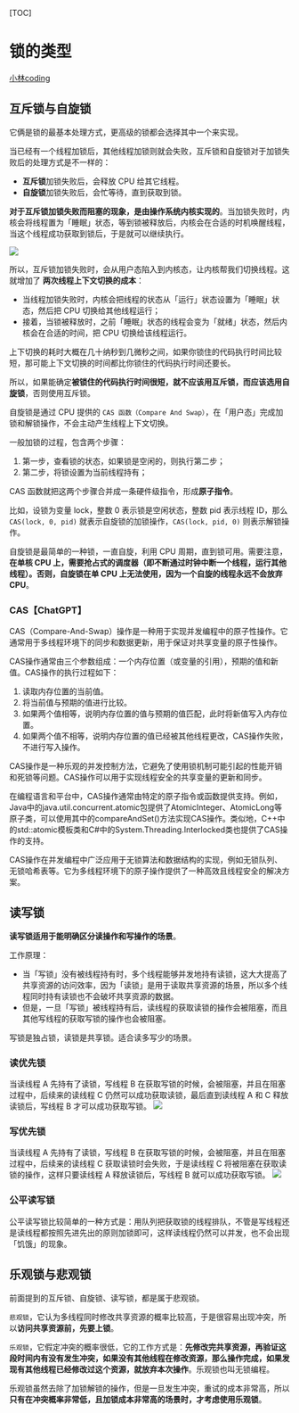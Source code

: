 
[TOC]
# 锁的类型

[小林coding](https://xiaolincoding.com/os/4_process/pessim_and_optimi_lock.html)

## 互斥锁与自旋锁

它俩是锁的最基本处理方式，更高级的锁都会选择其中一个来实现。

当已经有一个线程加锁后，其他线程加锁则就会失败，互斥锁和自旋锁对于加锁失败后的处理方式是不一样的：

- **互斥锁**加锁失败后，会释放 CPU 给其它线程。
- **自旋锁**加锁失败后，会忙等待，直到获取到锁。

**对于互斥锁加锁失败而阻塞的现象，是由操作系统内核实现的**。当加锁失败时，内核会将线程置为「睡眠」状态，等到锁被释放后，内核会在合适的时机唤醒线程，当这个线程成功获取到锁后，于是就可以继续执行。

![](https://cdn.xiaolincoding.com/gh/xiaolincoder/ImageHost2/%E6%93%8D%E4%BD%9C%E7%B3%BB%E7%BB%9F/%E9%94%81/%E4%BA%92%E6%96%A5%E9%94%81%E5%B7%A5%E4%BD%9C%E6%B5%81%E7%A8%8B.png)

所以，互斥锁加锁失败时，会从用户态陷入到内核态，让内核帮我们切换线程。这就增加了 **两次线程上下文切换的成本**：

- 当线程加锁失败时，内核会把线程的状态从「运行」状态设置为「睡眠」状态，然后把 CPU 切换给其他线程运行；
- 接着，当锁被释放时，之前「睡眠」状态的线程会变为「就绪」状态，然后内核会在合适的时间，把 CPU 切换给该线程运行。

上下切换的耗时大概在几十纳秒到几微秒之间，如果你锁住的代码执行时间比较短，那可能上下文切换的时间都比你锁住的代码执行时间还要长。

所以，如果能确定**被锁住的代码执行时间很短，就不应该用互斥锁，而应该选用自旋锁**，否则使用互斥锁。

自旋锁是通过 CPU 提供的 `CAS 函数（Compare And Swap）`，在「用户态」完成加锁和解锁操作，不会主动产生线程上下文切换。

一般加锁的过程，包含两个步骤：

1. 第一步，查看锁的状态，如果锁是空闲的，则执行第二步；
1. 第二步，将锁设置为当前线程持有；

CAS 函数就把这两个步骤合并成一条硬件级指令，形成**原子指令**。

比如，设锁为变量 lock，整数 0 表示锁是空闲状态，整数 pid 表示线程 ID，那么 `CAS(lock, 0, pid)` 就表示自旋锁的加锁操作，`CAS(lock, pid, 0)` 则表示解锁操作。

自旋锁是最简单的一种锁，一直自旋，利用 CPU 周期，直到锁可用。需要注意，**在单核 CPU 上，需要抢占式的调度器（即不断通过时钟中断一个线程，运行其他线程）。否则，自旋锁在单 CPU 上无法使用，因为一个自旋的线程永远不会放弃 CPU**。



### CAS【ChatGPT】

CAS（Compare-And-Swap）操作是一种用于实现并发编程中的原子性操作。它通常用于多线程环境下的同步和数据更新，用于保证对共享变量的原子性操作。

CAS操作通常由三个参数组成：一个内存位置（或变量的引用），预期的值和新值。CAS操作的执行过程如下：

1. 读取内存位置的当前值。
1. 将当前值与预期的值进行比较。
1. 如果两个值相等，说明内存位置的值与预期的值匹配，此时将新值写入内存位置。
1. 如果两个值不相等，说明内存位置的值已经被其他线程更改，CAS操作失败，不进行写入操作。

CAS操作是一种乐观的并发控制方法，它避免了使用锁机制可能引起的性能开销和死锁等问题。CAS操作可以用于实现线程安全的共享变量的更新和同步。

在编程语言和平台中，CAS操作通常由特定的原子指令或函数提供支持。例如，Java中的java.util.concurrent.atomic包提供了AtomicInteger、AtomicLong等原子类，可以使用其中的compareAndSet()方法实现CAS操作。类似地，C++中的std::atomic模板类和C#中的System.Threading.Interlocked类也提供了CAS操作的支持。

CAS操作在并发编程中广泛应用于无锁算法和数据结构的实现，例如无锁队列、无锁哈希表等。它为多线程环境下的原子操作提供了一种高效且线程安全的解决方案。
## 读写锁

**读写锁适用于能明确区分读操作和写操作的场景**。

工作原理：

- 当「写锁」没有被线程持有时，多个线程能够并发地持有读锁，这大大提高了共享资源的访问效率，因为「读锁」是用于读取共享资源的场景，所以多个线程同时持有读锁也不会破坏共享资源的数据。
- 但是，一旦「写锁」被线程持有后，读线程的获取读锁的操作会被阻塞，而且其他写线程的获取写锁的操作也会被阻塞。

写锁是独占锁，读锁是共享锁。适合读多写少的场景。

### 读优先锁

当读线程 A 先持有了读锁，写线程 B 在获取写锁的时候，会被阻塞，并且在阻塞过程中，后续来的读线程 C 仍然可以成功获取读锁，最后直到读线程 A 和 C 释放读锁后，写线程 B 才可以成功获取写锁。
![](https://cdn.xiaolincoding.com/gh/xiaolincoder/ImageHost2/%E6%93%8D%E4%BD%9C%E7%B3%BB%E7%BB%9F/%E9%94%81/%E8%AF%BB%E4%BC%98%E5%85%88%E9%94%81%E5%B7%A5%E4%BD%9C%E6%B5%81%E7%A8%8B.png)

### 写优先锁

当读线程 A 先持有了读锁，写线程 B 在获取写锁的时候，会被阻塞，并且在阻塞过程中，后续来的读线程 C 获取读锁时会失败，于是读线程 C 将被阻塞在获取读锁的操作，这样只要读线程 A 释放读锁后，写线程 B 就可以成功获取写锁。
![](https://cdn.xiaolincoding.com/gh/xiaolincoder/ImageHost2/%E6%93%8D%E4%BD%9C%E7%B3%BB%E7%BB%9F/%E9%94%81/%E5%86%99%E4%BC%98%E5%85%88%E9%94%81%E5%B7%A5%E4%BD%9C%E6%B5%81%E7%A8%8B.png)

### 公平读写锁

公平读写锁比较简单的一种方式是：用队列把获取锁的线程排队，不管是写线程还是读线程都按照先进先出的原则加锁即可，这样读线程仍然可以并发，也不会出现「饥饿」的现象。

## 乐观锁与悲观锁

前面提到的互斥锁、自旋锁、读写锁，都是属于悲观锁。

`悲观锁`，它认为多线程同时修改共享资源的概率比较高，于是很容易出现冲突，所以**访问共享资源前，先要上锁**。

`乐观锁`，它假定冲突的概率很低，它的工作方式是：**先修改完共享资源，再验证这段时间内有没有发生冲突，如果没有其他线程在修改资源，那么操作完成，如果发现有其他线程已经修改过这个资源，就放弃本次操作**。乐观锁也叫无锁编程。

乐观锁虽然去除了加锁解锁的操作，但是一旦发生冲突，重试的成本非常高，所以**只有在冲突概率非常低，且加锁成本非常高的场景时，才考虑使用乐观锁**。

